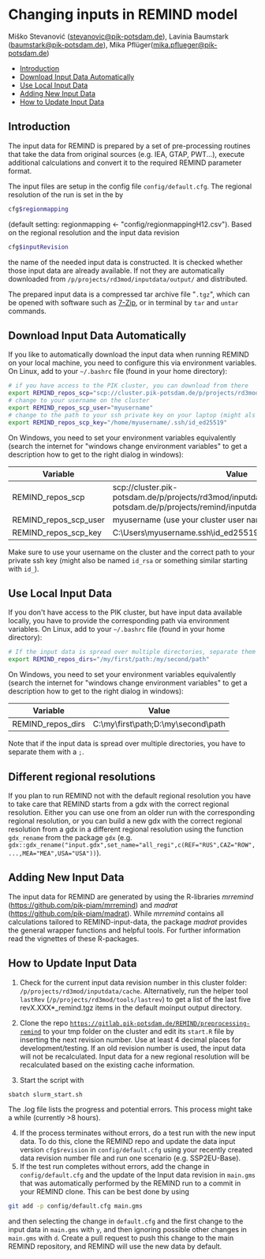 # Changing inputs in REMIND model
Miško Stevanović (<stevanovic@pik-potsdam.de>), Lavinia Baumstark (<baumstark@pik-potsdam.de>), Mika Pflüger(<mika.pflueger@pik-potsdam.de>)

-   [Introduction](#introduction)
-   [Download Input Data Automatically](#download-input-data-automatically)
-   [Use Local Input Data](#use-local-input-data)
-   [Adding New Input Data](#adding-new-input-data)
-   [How to Update Input Data](#how-to-update-input-data)

## Introduction

The input data for REMIND is prepared by a set of pre-processing routines that take the data from original sources (e.g. IEA, GTAP, PWT...), execute additional calculations and convert it to the required REMIND parameter format. 

The input files are setup in the config file `config/default.cfg`. The regional resolution of the run is set in the by 
``` bash
cfg$regionmapping
```
(default setting: regionmapping <- "config/regionmappingH12.csv"). Based on the regional resolution and the input data revision 
``` bash
cfg$inputRevision
```
the name of the needed input data is constructed. It is checked whether those input data are already available. If not they are automatically downloaded from `/p/projects/rd3mod/inputdata/output/` and distributed.

The prepared input data is a compressed tar archive file "`.tgz`", which can be opened with software such as [7-Zip](https://www.7-zip.org/), or in terminal by `tar` and `untar` commands. 

## Download Input Data Automatically

If you like to automatically download the input data when running REMIND on your local machine, you need to configure this via environment variables.
On Linux, add to your `~/.bashrc` file (found in your home directory):
```bash
# if you have access to the PIK cluster, you can download from there
export REMIND_repos_scp="scp://cluster.pik-potsdam.de/p/projects/rd3mod/inputdata/output;scp://cluster.pik-potsdam.de/p/projects/remind/inputdata/CESparametersAndGDX"
# change to your username on the cluster
export REMIND_repos_scp_user="myusername"
# change to the path to your ssh private key on your laptop (might als be id_rsa or similar)
export REMIND_repos_scp_key="/home/myusername/.ssh/id_ed25519"
```

On Windows, you need to set your environment variables equivalently (search the internet for "windows change environment variables" to get a description how to get to the right dialog in windows):

| Variable              | Value                                                                                                                                        |
|-----------------------|----------------------------------------------------------------------------------------------------------------------------------------------|
| REMIND_repos_scp      | scp://cluster.pik-potsdam.de/p/projects/rd3mod/inputdata/output;scp://cluster.pik-potsdam.de/p/projects/remind/inputdata/CESparametersAndGDX |
| REMIND_repos_scp_user | myusername (use your cluster user name)                                                                                                      |
| REMIND_repos_scp_key  | C:\Users\myusername\.ssh\id_ed25519                                                                                                          |

Make sure to use your username on the cluster and the correct path to your private ssh key (might also be named `id_rsa` or something similar starting with `id_`).

## Use Local Input Data

If you don't have access to the PIK cluster, but have input data available locally, you have to provide the corresponding path via environment variables.
On Linux, add to your `~/.bashrc` file (found in your home directory):
```bash
# If the input data is spread over multiple directories, separate them with a :
export REMIND_repos_dirs="/my/first/path:/my/second/path"
```

On Windows, you need to set your environment variables equivalently (search the internet for "windows change environment variables" to get a description how to get to the right dialog in windows):

| Variable           | Value                               |
|--------------------|-------------------------------------|
| REMIND_repos_dirs  | C:\my\first\path;D:\my\second\path  |

Note that if the input data is spread over multiple directories, you have to separate them with a `;`.

## Different regional resolutions

If you plan to run REMIND not with the default regional resolution you have to take care that REMIND starts from a gdx with the correct regional resolution.
Either you can use one from an older run with the corresponding regional resolution, or you can build a new gdx with the correct regional resolution from a gdx in a different regional resolution using the function `gdx_rename` from the package `gdx` (e.g. `gdx::gdx_rename("input.gdx",set_name="all_regi",c(REF="RUS",CAZ="ROW",...,MEA="MEA",USA="USA"))`).


## Adding New Input Data

The input data for REMIND are generated by using the R-libraries *mrremind* (https://github.com/pik-piam/mrremind) and *madrat* (https://github.com/pik-piam/madrat). While *mrremind* contains all calculations tailored to REMIND-input-data, the package *madrat* provides the general wrapper functions and helpful tools. For further information read the vignettes of these R-packages.

## How to Update Input Data

1. Check for the current input data revision number in this cluster folder: `/p/projects/rd3mod/inputdata/cache`. Alternatively, run the helper tool `lastRev` (`/p/projects/rd3mod/tools/lastrev`) to get a list of the last five revX.XXX*_remind.tgz items in the default moinput output directory.
2. Clone the repo [`https://gitlab.pik-potsdam.de/REMIND/preprocessing-remind`](https://gitlab.pik-potsdam.de/REMIND/preprocessing-remind) to your tmp folder on the cluster and edit its `start.R` file by inserting the next revision number. Use at least 4 decimal places for development/testing. If an old revision number is used, the input data will not be recalculated. Input data for a new regional resolution will be recalculated based on the existing cache information.

3. Start the script with

``` bash
sbatch slurm_start.sh
```

The .log file lists the progress and potential errors. This process might take a while (currently >8 hours).

4. If the process terminates without errors, do a test run with the new input data. To do this, clone the REMIND repo and update the data input version `cfg$revision` in `config/default.cfg` using your recently created data revision number file and run one scenario (e.g. SSP2EU-Base).
5. If the test run completes without errors, add the change in `config/default.cfg` and the update of the Input data revision in `main.gms` that was automatically performed by the REMIND run to a commit in your REMIND clone. This can be best done by using
``` bash
git add -p config/default.cfg main.gms
````
and then selecting the change in `default.cfg` and the first change to the input data in `main.gms` with `y`, and then ignoring possible other changes in `main.gms` with `d`. Create a pull request to push this change to the main REMIND repository, and REMIND will use the new data by default.
